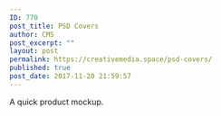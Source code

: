 ```yaml
---
ID: 770
post_title: PSD Covers
author: CMS
post_excerpt: ""
layout: post
permalink: https://creativemedia.space/psd-covers/
published: true
post_date: 2017-11-20 21:59:57
---
```

A quick product mockup.
